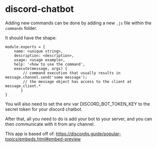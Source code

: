 # discord-chatbot

Adding new commands can be done by adding a new `.js` file within the `commands` folder.

It should have the shape:

```
module.exports = {
    name: <unique string>,
    description: <description>,
    usage: <usage example>,
    help: '<how to use the command',
    execute(message, args) {
        // command execution that usually results in message.channel.send('some message');
        // the message object has access to the client at message.client.*
       }
}
```

You will also need to set the env var DISCORD_BOT_TOKEN_KEY to the secret token for your discord chatbot.

After that, all you need to do is add your bot to your server, and you can then communicate with it from any channel.

This app is based off of: https://discordjs.guide/popular-topics/embeds.html#embed-preview